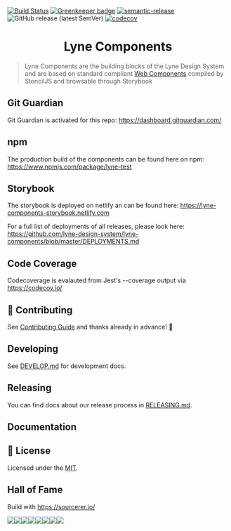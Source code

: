 [![Build Status](https://travis-ci.org/lyne-design-system/lyne-components.svg?branch=master)](https://travis-ci.org/lyne-design-system/lyne-components) [![Greenkeeper badge](https://badges.greenkeeper.io/lyne-design-system/lyne-components.svg)](https://greenkeeper.io/) [![semantic-release](https://img.shields.io/badge/%20%20%F0%9F%93%A6%F0%9F%9A%80-semantic--release-e10079.svg)](https://github.com/semantic-release/semantic-release) ![GitHub release (latest SemVer)](https://img.shields.io/github/v/release/lyne-design-system/lyne-components) [![codecov](https://codecov.io/gh/lyne-design-system/lyne-components/branch/master/graph/badge.svg)](https://codecov.io/gh/lyne-design-system/lyne-components)

<h1 align="center">
  Lyne Components
</h1>

> Lyne Components are the building blocks of the Lyne Design System
> and are based on standard compliant [Web Components](https://www.webcomponents.org/specs)
> compiled by StencilJS and browsable through Storybook

## Git Guardian
Git Guardian is activated for this repo: https://dashboard.gitguardian.com/

## npm
The production build of the components can be found here on npm: https://www.npmjs.com/package/lyne-test

## Storybook
The storybook is deployed on netlify an can be found here: https://lyne-components-storybook.netlify.com

For a full list of deployments of all releases, please look here: https://github.com/lyne-design-system/lyne-components/blob/master/DEPLOYMENTS.md

## Code Coverage
Codecoverage is evalauted from Jest's --coverage output via https://codecov.io/

## 🙌 Contributing
See [Contributing Guide](/.github/CONTRIBUTING.md) and thanks already in advance! 👀

## Developing
See [DEVELOP.md](./DEVELOP.md) for development docs.

## Releasing
You can find docs about our release process in [RELEASING.md](./RELEASING.md).

## Documentation


## 📝 License

Licensed under the [MIT](/LICENSE).

## Hall of Fame

Build with https://sourcerer.io/

[![](https://sourcerer.io/fame/lyne-admin/lyne-design-system/lyne-components/images/0)](https://sourcerer.io/fame/lyne-admin/lyne-design-system/lyne-components/links/0)[![](https://sourcerer.io/fame/lyne-admin/lyne-design-system/lyne-components/images/1)](https://sourcerer.io/fame/lyne-admin/lyne-design-system/lyne-components/links/1)[![](https://sourcerer.io/fame/lyne-admin/lyne-design-system/lyne-components/images/2)](https://sourcerer.io/fame/lyne-admin/lyne-design-system/lyne-components/links/2)[![](https://sourcerer.io/fame/lyne-admin/lyne-design-system/lyne-components/images/3)](https://sourcerer.io/fame/lyne-admin/lyne-design-system/lyne-components/links/3)[![](https://sourcerer.io/fame/lyne-admin/lyne-design-system/lyne-components/images/4)](https://sourcerer.io/fame/lyne-admin/lyne-design-system/lyne-components/links/4)[![](https://sourcerer.io/fame/lyne-admin/lyne-design-system/lyne-components/images/5)](https://sourcerer.io/fame/lyne-admin/lyne-design-system/lyne-components/links/5)[![](https://sourcerer.io/fame/lyne-admin/lyne-design-system/lyne-components/images/6)](https://sourcerer.io/fame/lyne-admin/lyne-design-system/lyne-components/links/6)[![](https://sourcerer.io/fame/lyne-admin/lyne-design-system/lyne-components/images/7)](https://sourcerer.io/fame/lyne-admin/lyne-design-system/lyne-components/links/7)
